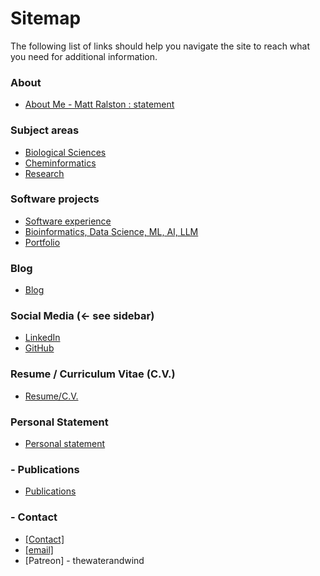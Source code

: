 

# Sitemap

The following list of links should help you navigate the site to reach what you need for additional information.

### About

* [About Me - Matt Ralston : statement](/about)

### Subject areas

* [Biological Sciences](/biosciences)
* [Cheminformatics](/cheminformatics)
* [Research](/research)

### Software projects 

* [Software experience](/software)
* [Bioinformatics, Data Science, ML, AI, LLM](/data_science)
* [Portfolio](/portfolio)

### Blog

* [Blog](/blog)

### Social Media (<- see sidebar)

* [LinkedIn](https://linkedin.com/in/MatthewRalston)
* [GitHub](https://github.com/MatthewRalston)

### Resume / Curriculum Vitae (C.V.)

* [Resume/C.V.](/cv)

### Personal Statement

* [Personal statement](/personal_statement)

### - Publications

* [Publications](https://scholar.google.com/citations?hl=en&pli=1&user=86Lxg-4AAAAJ)

### - Contact

* [\[Contact\]](/contact)
* [\[email\]](mailto:mralston.development@gmail.com)
* [Patreon] - thewaterandwind




